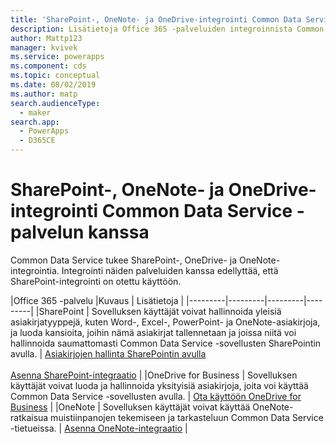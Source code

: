 ```yaml
---
title: 'SharePoint-, OneNote- ja OneDrive-integrointi Common Data Service -palvelun kanssa | Microsoft Docs'
description: Lisätietoja Office 365 -palveluiden integroinnista Common Data Service -palvelun kanssa.
author: Mattp123
manager: kvivek
ms.service: powerapps
ms.component: cds
ms.topic: conceptual
ms.date: 08/02/2019
ms.author: matp
search.audienceType:
  - maker
search.app:
  - PowerApps
  - D365CE
---
```


# <a name="sharepoint-onenote-and-onedrive-integration-with-common-data-service"></a>SharePoint-, OneNote- ja OneDrive-integrointi Common Data Service -palvelun kanssa

Common Data Service tukee SharePoint-, OneDrive- ja OneNote-integrointia. Integrointi näiden palveluiden kanssa edellyttää, että SharePoint-integrointi on otettu käyttöön.   


|Office 365 -palvelu  |Kuvaus  | Lisätietoja  |
|---------|---------|---------|---------|
|SharePoint     |  Sovelluksen käyttäjät voivat hallinnoida yleisiä asiakirjatyyppejä, kuten Word-, Excel-, PowerPoint- ja OneNote-asiakirjoja, ja luoda kansioita, joihin nämä asiakirjat tallennetaan ja joissa niitä voi hallinnoida saumattomasti Common Data Service -sovellusten SharePointin avulla.     |  [Asiakirjojen hallinta SharePointin avulla](/dynamics365/customer-engagement/admin/manage-documents-using-sharepoint) <br /> <br /> [Asenna SharePoint-integraatio](/dynamics365/customer-engagement/admin/set-up-sharepoint-integration)     |
|OneDrive for Business     |  Sovelluksen käyttäjät voivat luoda ja hallinnoida yksityisiä asiakirjoja, joita voi käyttää Common Data Service -sovellusten avulla.      |  [Ota käyttöön OneDrive for Business](/dynamics365/customer-engagement/admin/enable-onedrive-for-business)     |
|OneNote     | Sovelluksen käyttäjät voivat käyttää OneNote-ratkaisua muistiinpanojen tekemiseen ja tarkasteluun Common Data Service -tietueissa.      |   [Asenna OneNote-integraatio](/dynamics365/customer-engagement/admin/set-up-onenote-integration-in-dynamics-365)   | 
